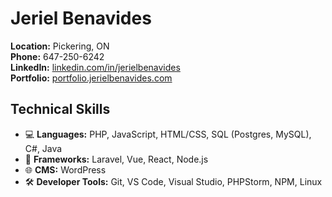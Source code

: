 # Jeriel Benavides

**Location:** Pickering, ON  
**Phone:** 647-250-6242    
**LinkedIn:** [linkedin.com/in/jerielbenavides](https://www.linkedin.com/in/jerielbenavides)  
**Portfolio:** [portfolio.jerielbenavides.com](https://portfolio.jerielbenavides.com)

## Technical Skills

- 💻 **Languages:** PHP, JavaScript, HTML/CSS, SQL (Postgres, MySQL), C#, Java
- 🚀 **Frameworks:** Laravel, Vue, React, Node.js
- 🌐 **CMS:** WordPress
- 🛠️ **Developer Tools:** Git, VS Code, Visual Studio, PHPStorm, NPM, Linux
